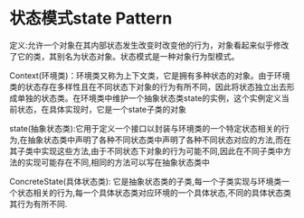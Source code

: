 # 状态模式state Pattern

定义:允许一个对象在其内部状态发生改变时改变他的行为，对象看起来似乎修改了它的类，其别名为状态对象。状态模式是一种对象行为型模式。



Context(环境类)：环境类又称为上下文类，它是拥有多种状态的对象。由于环境类的状态存在多样性且在不同状态下对象的行为有所不同，因此将状态独立出去形成单独的状态类。在环境类中维护一个抽象状态类state的实例，这个实例定义当前状态，在具体实现时，它是一个state子类的对象



state(抽象状态类):它用于定义一个接口以封装与环境类的一个特定状态相关的行为,在抽象状态类中声明了各种不同状态类中声明了各种不同状态对应的方法,而在其子类中实现这些方法,由于不同状态下对象的行为可能不同,因此在不同子类中方法的实现可能存在不同,相同的方法可以写在抽象状态类中



ConcreteState(具体状态类): 它是抽象状态类的子类,每一个子类实现与环境类一个状态相关的行为,每一个具体状态类对应环境的一个具体状态,不同的具体状态类其行为有所不同.



